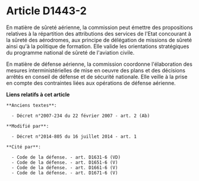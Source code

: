 # Article D1443-2

En matière de sûreté aérienne, la commission peut émettre des propositions relatives à la répartition des attributions des
services de l'Etat concourant à la sûreté des aérodromes, aux principe de délégation de missions de sûreté ainsi qu'à la
politique de formation. Elle valide les orientations stratégiques du programme national de sûreté de l'aviation civile. 

En matière de défense aérienne, la commission coordonne l'élaboration des mesures interministérielles de mise en oeuvre des
plans et des décisions arrêtés en conseil de défense et de sécurité nationale. Elle veille à la prise en compte des
contraintes liées aux opérations de défense aérienne.

**Liens relatifs à cet article**

	**Anciens textes**:

	  - Décret n°2007-234 du 22 février 2007 - art. 2 (Ab)

	**Modifié par**:

	  - Décret n°2014-805 du 16 juillet 2014 - art. 1

	**Cité par**:

	  - Code de la défense. - art. D1631-6 (VD)
	  - Code de la défense. - art. D1651-6 (V)
	  - Code de la défense. - art. D1661-6 (V)
	  - Code de la défense. - art. D1671-6 (V)
